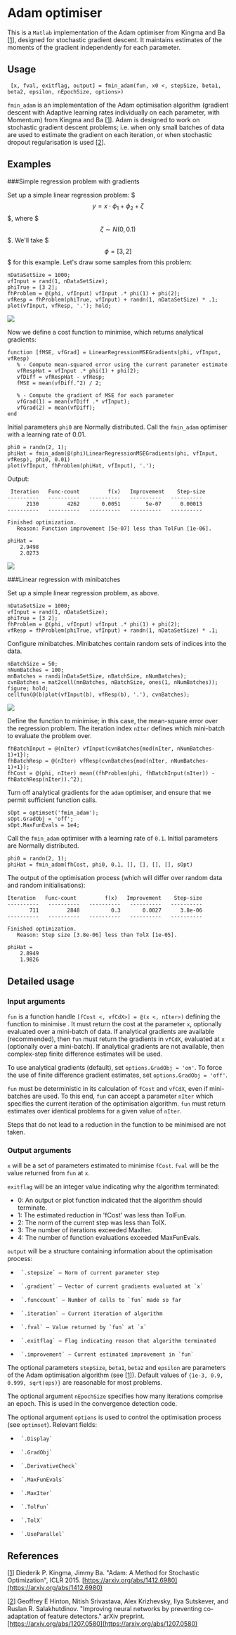# Adam optimiser
This is a `Matlab` implementation of the Adam optimiser from Kingma and Ba [[1]], designed for stochastic gradient descent. It maintains estimates of the moments of the gradient independently for each parameter.

## Usage
` [x, fval, exitflag, output] = fmin_adam(fun, x0 <, stepSize, beta1, beta2, epsilon, nEpochSize, options>)`

`fmin_adam` is an implementation of the Adam optimisation algorithm (gradient descent with Adaptive learning rates individually on each parameter, with Momentum) from Kingma and Ba [[1]]. Adam is designed to work on stochastic gradient descent problems; i.e. when only small batches of data are used to estimate the gradient on each iteration, or when stochastic dropout regularisation is used [[2]].

## Examples
###Simple regression problem with gradients

Set up a simple linear regression problem: $$$y = x\cdot\phi_1 + \phi_2 + \zeta$$$, where $$$\zeta \sim N(0, 0.1)$$$. We'll take $$$\phi = \left[3, 2\right]$$$ for this example. Let's draw some samples from this problem:

    nDataSetSize = 1000;
    vfInput = rand(1, nDataSetSize);
    phiTrue = [3 2];
    fhProblem = @(phi, vfInput) vfInput .* phi(1) + phi(2);
    vfResp = fhProblem(phiTrue, vfInput) + randn(1, nDataSetSize) * .1;
    plot(vfInput, vfResp, '.'); hold;
    
<img src="images/regression_scatter.png" />

Now we define a cost function to minimise, which returns analytical gradients:

    function [fMSE, vfGrad] = LinearRegressionMSEGradients(phi, vfInput, vfResp)
       % - Compute mean-squared error using the current parameter estimate
       vfRespHat = vfInput .* phi(1) + phi(2);
       vfDiff = vfRespHat - vfResp;
       fMSE = mean(vfDiff.^2) / 2;
       
       % - Compute the gradient of MSE for each parameter
       vfGrad(1) = mean(vfDiff .* vfInput);
       vfGrad(2) = mean(vfDiff);
    end

Initial parameters `phi0` are Normally distributed. Call the `fmin_adam` optimiser with a learning rate of 0.01.

    phi0 = randn(2, 1);
    phiHat = fmin_adam(@(phi)LinearRegressionMSEGradients(phi, vfInput, vfResp), phi0, 0.01)
    plot(vfInput, fhProblem(phiHat, vfInput), '.');

Output:

     Iteration   Func-count         f(x)   Improvement    Step-size
    ----------   ----------   ----------   ----------   ----------
          2130         4262       0.0051        5e-07      0.00013
    ----------   ----------   ----------   ----------   ----------

    Finished optimization.
       Reason: Function improvement [5e-07] less than TolFun [1e-06].

    phiHat =
        2.9498
        2.0273

<img src="images/regression_fit.png" />

###Linear regression with minibatches

Set up a simple linear regression problem, as above.

    nDataSetSize = 1000;
    vfInput = rand(1, nDataSetSize);
    phiTrue = [3 2];
    fhProblem = @(phi, vfInput) vfInput .* phi(1) + phi(2);
    vfResp = fhProblem(phiTrue, vfInput) + randn(1, nDataSetSize) * .1;
            
Configure minibatches. Minibatches contain random sets of indices into the data.

    nBatchSize = 50;
    nNumBatches = 100;
    mnBatches = randi(nDataSetSize, nBatchSize, nNumBatches);
    cvnBatches = mat2cell(mnBatches, nBatchSize, ones(1, nNumBatches));
    figure; hold;
    cellfun(@(b)plot(vfInput(b), vfResp(b), '.'), cvnBatches);

<img src="images/regression_minibatches.png" />
       
Define the function to minimise; in this case, the mean-square error over the regression problem. The iteration index `nIter` defines which mini-batch to evaluate the problem over.

    fhBatchInput = @(nIter) vfInput(cvnBatches{mod(nIter, nNumBatches-1)+1});
    fhBatchResp = @(nIter) vfResp(cvnBatches{mod(nIter, nNumBatches-1)+1});
    fhCost = @(phi, nIter) mean((fhProblem(phi, fhBatchInput(nIter)) - fhBatchResp(nIter)).^2);

Turn off analytical gradients for the `adam` optimiser, and ensure that we permit sufficient function calls.

    sOpt = optimset('fmin_adam');
    sOpt.GradObj = 'off';
    sOpt.MaxFunEvals = 1e4;
    
Call the `fmin_adam` optimiser with a learning rate of `0.1`. Initial parameters are Normally distributed.

    phi0 = randn(2, 1);
    phiHat = fmin_adam(fhCost, phi0, 0.1, [], [], [], [], sOpt)

The output of the optimisation process (which will differ over random data and random initialisations):

    Iteration   Func-count         f(x)   Improvement    Step-size
    ----------   ----------   ----------   ----------   ----------
           711         2848          0.3       0.0027      3.8e-06
    ----------   ----------   ----------   ----------   ----------

    Finished optimization.
       Reason: Step size [3.8e-06] less than TolX [1e-05].

    phiHat =
        2.8949
        1.9826
    
## Detailed usage
### Input arguments
`fun` is a function handle `[fCost <, vfCdX>] = @(x <, nIter>)` defining the function to minimise . It must return the cost at the parameter `x`, optionally evaluated over a mini-batch of data. If analytical gradients are available (recommended), then `fun` must return the gradients in `vfCdX`, evaluated at `x` (optionally over a mini-batch). If analytical gradients are not available, then complex-step finite difference estimates will be used.

To use analytical gradients (default), set `options.GradObj = 'on'`. To force the use of finite difference gradient estimates, set `options.GradObj = 'off'`.

`fun` must be deterministic in its calculation of `fCost` and `vfCdX`, even if mini-batches are used. To this end, `fun` can accept a parameter `nIter` which specifies the current iteration of the optimisation algorithm. `fun` must return estimates over identical problems for a given value of `nIter`.

Steps that do not lead to a reduction in the function to be minimised are not taken.

### Output arguments
`x` will be a set of parameters estimated to minimise `fCost`. `fval` will be the value returned from `fun` at `x`.
 
`exitflag` will be an integer value indicating why the algorithm terminated:

* 0: An output or plot function indicated that the algorithm should terminate.
* 1: The estimated reduction in 'fCost' was less than TolFun.
* 2: The norm of the current step was less than TolX.
* 3: The number of iterations exceeded MaxIter.
* 4: The number of function evaluations exceeded MaxFunEvals.
 
`output` will be a structure containing information about the optimisation process:

*      `.stepsize` — Norm of current parameter step
*      `.gradient` — Vector of current gradients evaluated at `x`
*      `.funccount` — Number of calls to `fun` made so far
*      `.iteration` — Current iteration of algorithm
*      `.fval` — Value returned by `fun` at `x`
*      `.exitflag` — Flag indicating reason that algorithm terminated
*      `.improvement` — Current estimated improvement in `fun`
 
The optional parameters `stepSize`, `beta1`, `beta2` and `epsilon` are  parameters of the Adam optimisation algorithm (see [[1]]). Default values  of `{1e-3, 0.9, 0.999, sqrt(eps)}` are reasonable for most problems.
 
The optional argument `nEpochSize` specifies how many iterations comprise  an epoch. This is used in the convergence detection code.
 
The optional argument `options` is used to control the optimisation process (see `optimset`). Relevant fields:

*      `.Display`
*      `.GradObj`
*      `.DerivativeCheck`
*      `.MaxFunEvals`
*      `.MaxIter`
*      `.TolFun`
*      `.TolX`
*      `.UseParallel`

## References
[[1]] Diederik P. Kingma, Jimmy Ba. "Adam: A Method for Stochastic
         Optimization", ICLR 2015. [https://arxiv.org/abs/1412.6980](https://arxiv.org/abs/1412.6980)

[[2]] Geoffrey E Hinton, Nitish Srivastava, Alex Krizhevsky, Ilya Sutskever, and Ruslan R. Salakhutdinov. "Improving neural networks by preventing co-adaptation of feature detectors." arXiv preprint. [https://arxiv.org/abs/1207.0580](https://arxiv.org/abs/1207.0580)


[1]: https://arxiv.org/abs/1412.6980
[2]: https://arxiv.org/abs/1207.0580

